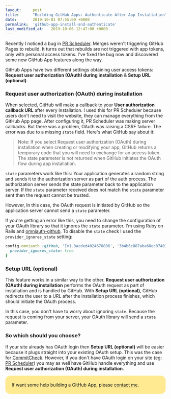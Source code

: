 ```yaml
---
layout:     post
title:      "Building GitHub Apps: Authenticate After App Installation"
date:       2019-10-01 07:55:00 +0000
permalink:  'github-app-install-and-authenticate'
last_modified_at:   2019-10-06 12:47:00 +0000
---
```


Recently I noticed a bug in [PR Scheduler](https://prscheduler.com). Merges weren't triggering GitHub Pages to rebuild. It turns out that rebuilds are not triggered with app tokens, only with personal access tokens. I've fixed the bug now and discovered some new GitHub App features along the way.

GitHub Apps have two different settings obtaining user access tokens: **Request user authorization (OAuth) during installation** & **Setup URL (optional)**.

### Request user authorization (OAuth) during installation

When selected, GitHub will make a callback to your **User authorization callback URL** after every installation. I used this for PR Scheduler because users don't need to visit the website, they can manage everything from the GitHub App page. After configuring it, PR Scheduler was making server callbacks. But there was a problem, OAuth was raising a CSRF failure. The error was due to a missing `state` field. Here's what GitHub say about it:

> Note: If you select Request user authorization (OAuth) during installation when creating or modifying your app, GitHub returns a temporary code that you will need to exchange for an access token. The state parameter is not returned when GitHub initiates the OAuth flow during app installation.

`state` parameters work like this: Your application generates a random string and sends it to the authorization server as part of the auth process. The authorization server sends the state parameter back to the application server. If the `state` parameter received does not match the `state` parameter sent then the request cannot be trusted.

However, In this case, the OAuth request is initiated by GitHub so the application server cannot send a `state` parameter.

If you're getting an error like this, you need to change the configuration of your OAuth library so that it ignores the `state` parameter. I'm using Ruby on Rails and [omniauth-github](https://github.com/omniauth/omniauth-github). To disable the `state` check I used the `provider_ignores_state` setting:

```ruby
config.omniauth :github, 'Iv1.8acded4024678806', '3b4b6c887aba68ec8740136efb6c03902dd37a26', {
  provider_ignores_state: true
}
```

### Setup URL (optional)

This feature works in a similar way to the other. **Request user authorization (OAuth) during installation** performs the OAuth request as part of installation and is handled by GitHub. With **Setup URL (optional)**, GitHub redirects the user to a URL after the installation process finishes, which should initiate the OAuth process.

In this case, you don't have to worry about ignoring `state`. Because the request is coming from your server, your OAuth library will send a `state` parameter.

### So which should you choose?

If your site already has OAuth login then **Setup URL (optional)** will be easier because it plugs straight into your existing OAuth setup. This was the case for [CommitCheck](https://commitcheck.com). However, if you don't have OAuth login on your site (eg: [PR Scheduler](https://prscheduler.com)) you may as well have GitHub handle everything and use **Request user authorization (OAuth) during installation**.

<div style="border-radius: 15px;background: #ffea92;padding: 20px;">
  If want some help building a GitHub App, please <a href="/contact">contact me</a>.
<div>